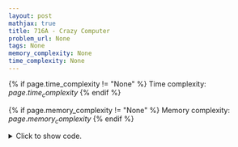 ```yaml
---
layout: post
mathjax: true
title: 716A - Crazy Computer
problem_url: None
tags: None
memory_complexity: None
time_complexity: None
---
```




{% if page.time_complexity != "None" %}
Time complexity: ${{ page.time_complexity }}$
{% endif %}

{% if page.memory_complexity != "None" %}
Memory complexity: ${{ page.memory_complexity }}$
{% endif %}

<details>
<summary>
<p style="display:inline">Click to show code.</p>
</summary>
```cpp
{% raw %}
using namespace std;
const int NMAX = 1e5 + 11;
int a[NMAX];
int main(void)
{
    int n, c, ans = 1;
    cin >> n >> c;
    for (int i = 0; i < n; ++i)
        cin >> a[i];
    for (int i = 1; i < n; ++i)
    {
        ++ans;
        if (a[i] - a[i - 1] > c)
            ans = 1;
    }
    cout << ans << endl;
    return 0;
}

{% endraw %}
```
</details>


